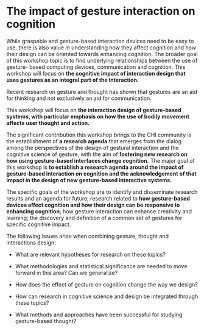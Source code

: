 # The impact of gesture interaction on cognition

While graspable and gesture-based interaction devices need to be easy to use, there is also value in understanding how they affect cognition and how their design can be oriented towards enhancing cognition. The broader goal of this workshop topic is to find underlying relationships between the use of gesture- based computing devices, communication and cognition. This workshop will focus on **the cognitive impact of interaction design that uses gestures as an integral part of the interaction.**

Recent research on gesture and thought has shown that gestures are an aid for thinking and not exclusively an aid for communication.

This workshop will focus on **the interaction design of gesture-based systems, with particular emphasis on how the use of bodily movement affects user thought and action.**

The significant contribution this workshop brings to the CHI community is the establishment of **a research agenda** that emerges from the dialog among the perspectives of the design of gestural interaction and the cognitive science of gesture, with the aim of **fostering new research on how using gesture-based interfaces change cognition.** The major goal of this workshop is **to establish a research agenda around the impact of gesture-based interaction on cognition and the acknowledgement of that impact in the design of new gesture-based interactive systems.**

The specific goals of the workshop are to identify and disseminate research results and an agenda for future; research related to **how gesture-based devices affect cognition and how their design can be responsive to enhancing cognition**; how gesture interaction can enhance creativity and learning; the discovery and definition of a common set of gestures for specific cognitive impact.

The following issues arise when combining gesture, thought and interactions design:

* What are relevant hypotheses for research on these topics?

* What methodologies and statistical significance are needed to move forward in this area? Can we generalize?

* How does the effect of gesture on cognition change the way we design?

* How can research in cognitive science and design be integrated through these topics?

* What methods and approaches have been successful for studying gesture-based thought?
